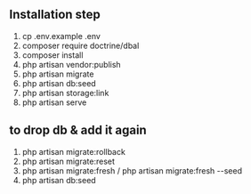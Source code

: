 ## Installation step

1. cp .env.example .env
2. composer require doctrine/dbal
3. composer install
4. php artisan vendor:publish
5. php artisan migrate
6. php artisan db:seed
7. php artisan storage:link
8. php artisan serve

## to drop db & add it again
1. php artisan migrate:rollback
2. php artisan migrate:reset
3. php artisan migrate:fresh / php artisan migrate:fresh --seed
4. php artisan db:seed
